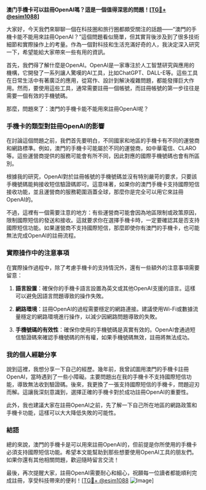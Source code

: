 **澳门手機卡可以註冊OpenAI嗎？這是一個值得深思的問題！[[TG💪+ @esim1088](https://t.me/s/esim1088)]**

大家好，今天我們來聊聊一個在科技圈和旅行圈都頗受關注的話題——“澳門的手機卡能不能用來註冊OpenAI？”這個問題看似簡單，但其實背後涉及到了很多技術細節和實際操作上的考量。作為一個對科技和生活充滿好奇的人，我決定深入研究一下，希望能給大家帶來一些有用的資訊。

首先，我們得了解什麼是OpenAI。OpenAI是一家專注於人工智慧研究與應用的機構，它開發了一系列讓人驚嘆的AI工具，比如ChatGPT、DALL-E等。這些工具在日常生活中有著廣泛的應用，從寫作、設計到解決複雜問題，都能發揮巨大作用。然而，要使用這些工具，通常需要註冊一個帳號，而註冊帳號的第一步往往是需要一個有效的手機號碼。

那麼，問題來了：澳門的手機卡能不能用來註冊OpenAI呢？

### 手機卡的類型對註冊OpenAI的影響

在討論這個問題之前，我們首先要明白，不同國家和地區的手機卡有不同的運營商和網路標準。例如，澳門的手機卡可能屬於不同的運營商，如中華電信、CLARO等。這些運營商提供的服務可能會有所不同，因此對應的國際手機號碼也會有所區別。

根據我的研究，OpenAI對於註冊帳號的手機號碼並沒有特別嚴苛的要求，只要該手機號碼能夠接收短信驗證碼即可。這意味著，如果你的澳門手機卡支持國際短信接收功能，並且運營商的服務範圍涵蓋全球，那麼你是完全可以用它來註冊OpenAI的。

不過，這裡有一個需要注意的地方：有些運營商可能會因為地區限制或政策原因，限制國際短信的發送和接收。這就要求你在選擇手機卡時，一定要確認其是否支持國際短信功能。如果運營商不支持國際短信，那麼即使你有澳門的手機卡，也可能無法完成OpenAI的註冊流程。

### 實際操作中的注意事項

在實際操作過程中，除了考慮手機卡的支持情況外，還有一些額外的注意事項需要留意：

1. **語言設置**：確保你的手機卡語言設置為英文或其他OpenAI支援的語言。這樣可以避免因語言問題導致的操作失敗。
   
2. **網路環境**：註冊OpenAI的過程需要穩定的網路連接。建議使用Wi-Fi或數據流量穩定的網路環境進行操作，以減少因網路問題導致的失敗。

3. **手機號碼的有效性**：確保你使用的手機號碼是真實有效的。OpenAI會通過短信驗證碼來確認手機號碼的所有權，如果手機號碼無效，註冊將無法成功。

### 我的個人經驗分享

說到這裡，我想分享一下自己的經歷。幾年前，我曾試圖用澳門的手機卡註冊OpenAI，當時遇到了一些小障礙。主要問題出在我的手機卡不支持國際短信功能，導致無法收到驗證碼。後來，我更換了一張支持國際短信的手機卡，問題迎刃而解。這讓我深刻意識到，選擇正確的手機卡對於成功註冊OpenAI的重要性。

此外，我也建議大家在註冊OpenAI之前，先了解一下自己所在地區的網路政策和手機卡功能，這樣可以大大降低失敗的可能性。

### 結語

總的來說，澳門的手機卡是可以用來註冊OpenAI的，但前提是你所使用的手機卡必須支持國際短信功能。希望本文能幫助到那些想要使用OpenAI工具的朋友們。如果你還有其他相關問題，歡迎隨時留言交流！

最後，再次提醒大家，註冊OpenAI需要耐心和細心，祝願每一位讀者都能順利完成註冊，享受科技帶來的便利！[[TG💪+ @esim1088](https://t.me/s/esim1088) ![Image](https://i.postimg.cc/4NQfJmqS/Snipaste-2025-05-13-00-14-12.png)]